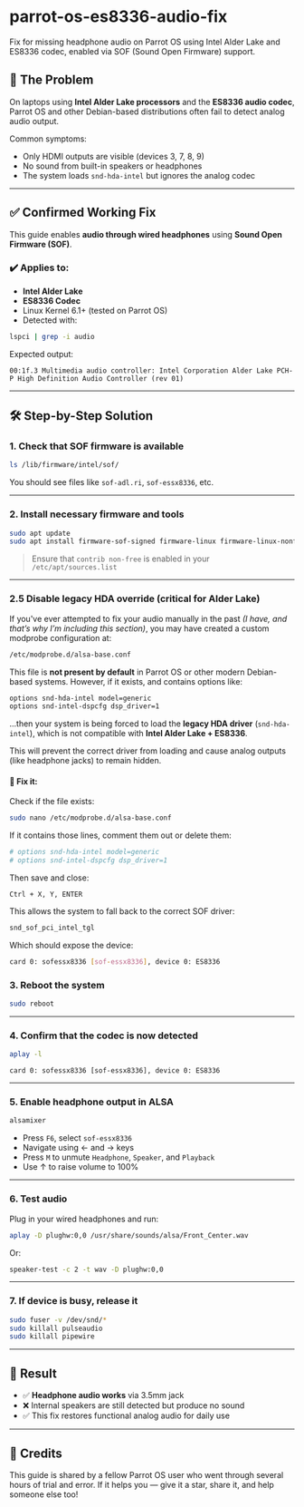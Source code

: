 # parrot-os-es8336-audio-fix
Fix for missing headphone audio on Parrot OS using Intel Alder Lake and ES8336 codec, enabled via SOF (Sound Open Firmware) support.
## 🧩 The Problem

On laptops using **Intel Alder Lake processors** and the **ES8336 audio codec**, Parrot OS and other Debian-based distributions often fail to detect analog audio output.

Common symptoms:
- Only HDMI outputs are visible (devices 3, 7, 8, 9)
- No sound from built-in speakers or headphones
- The system loads `snd-hda-intel` but ignores the analog codec

---

## ✅ Confirmed Working Fix

This guide enables **audio through wired headphones** using **Sound Open Firmware (SOF)**.

### ✔️ Applies to:
- **Intel Alder Lake**
- **ES8336 Codec**
- Linux Kernel 6.1+ (tested on Parrot OS)
- Detected with:

```bash
lspci | grep -i audio
```
Expected output:
```
00:1f.3 Multimedia audio controller: Intel Corporation Alder Lake PCH-P High Definition Audio Controller (rev 01)
```

---

## 🛠️ Step-by-Step Solution

### 1. Check that SOF firmware is available

```bash
ls /lib/firmware/intel/sof/
```

You should see files like `sof-adl.ri`, `sof-essx8336`, etc.

---

### 2. Install necessary firmware and tools

```bash
sudo apt update
sudo apt install firmware-sof-signed firmware-linux firmware-linux-nonfree alsa-utils
```

> Ensure that `contrib non-free` is enabled in your `/etc/apt/sources.list`

---

### 2.5 Disable legacy HDA override (critical for Alder Lake)

If you've ever attempted to fix your audio manually in the past *(I have, and that’s why I’m including this section)*, you may have created a custom modprobe configuration at:
```bash
/etc/modprobe.d/alsa-base.conf
```
This file is **not present by default** in Parrot OS or other modern Debian-based systems. However, if it exists, and contains options like:
```bash
options snd-hda-intel model=generic
options snd-intel-dspcfg dsp_driver=1
```
...then your system is being forced to load the **legacy HDA driver** (`snd-hda-intel`), which is not compatible with **Intel Alder Lake + ES8336**.

This will prevent the correct driver from loading and cause analog outputs (like headphone jacks) to remain hidden.

#### 🧼 Fix it:

Check if the file exists:
```bash
sudo nano /etc/modprobe.d/alsa-base.conf
```

If it contains those lines, comment them out or delete them:
```bash
# options snd-hda-intel model=generic
# options snd-intel-dspcfg dsp_driver=1
```
 
Then save and close:
```plaintext
Ctrl + X, Y, ENTER
```

This allows the system to fall back to the correct SOF driver:
```bash
snd_sof_pci_intel_tgl
```

Which should expose the device:
```bash
card 0: sofessx8336 [sof-essx8336], device 0: ES8336
```

### 3. Reboot the system

```bash
sudo reboot
```

---

### 4. Confirm that the codec is now detected

```bash
aplay -l
```

```
card 0: sofessx8336 [sof-essx8336], device 0: ES8336
```

---

### 5. Enable headphone output in ALSA

```bash
alsamixer
```

- Press `F6`, select `sof-essx8336`
- Navigate using ← and → keys
- Press `M` to unmute `Headphone`, `Speaker`, and `Playback`
- Use ↑ to raise volume to 100%

---

### 6. Test audio

Plug in your wired headphones and run:

```bash
aplay -D plughw:0,0 /usr/share/sounds/alsa/Front_Center.wav
```

Or:
```bash
speaker-test -c 2 -t wav -D plughw:0,0
```

---

### 7. If device is busy, release it

```bash
sudo fuser -v /dev/snd/*
sudo killall pulseaudio
sudo killall pipewire
 ```

---

## 🎯 Result

- ✅ **Headphone audio works** via 3.5mm jack
- ❌ Internal speakers are still detected but produce no sound
- ✅ This fix restores functional analog audio for daily use

---

## 🙌 Credits

This guide is shared by a fellow Parrot OS user who went through several hours of trial and error. If it helps you — give it a star, share it, and help someone else too!

